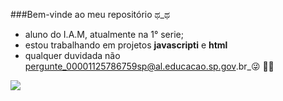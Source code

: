 ###Bem-vinde ao meu repositório ಥ_ಥ

- aluno do I.A.M, atualmente na 1° serie;
- estou trabalhando em projetos **javascripti** e **html**
- qualquer duvidada não pergunte_00001125786759sp@al.educacao.sp.gov.br_😜 🦍💨

![](https://tenor.com/pt-BR/view/lets-play-league-lets-play-league-of-legends-league-of-legends-league-lets-play-gif-24554643)
